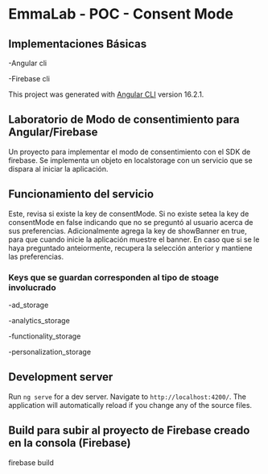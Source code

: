 # EmmaLab - POC - Consent Mode

## Implementaciones Básicas

-Angular cli

-Firebase cli

This project was generated with [Angular CLI](https://github.com/angular/angular-cli) version 16.2.1.

## Laboratorio de Modo de consentimiento para Angular/Firebase

Un proyecto para implementar el modo de consentimiento con el SDK de firebase. Se implementa un objeto en localstorage con un
servicio que se dispara al iniciar la aplicación. 

## Funcionamiento del servicio

Este, revisa si existe la key de consentMode. Si no existe setea la key de consentMode en false indicando que no se preguntó al usuario
acerca de sus preferencias. Adicionalmente agrega la key de showBanner en true, para que cuando inicie la aplicación muestre el banner.
En caso que si se le haya preguntado anteiormente, recupera la selección anterior y mantiene las preferencias.

### Keys que se guardan corresponden al tipo de stoage involucrado

-ad_storage

-analytics_storage

-functionality_storage

-personalization_storage

## Development server

Run `ng serve` for a dev server. Navigate to `http://localhost:4200/`. The application will automatically reload if you change any of the source files.

## Build para subir al proyecto de Firebase creado en la consola (Firebase)

firebase build
